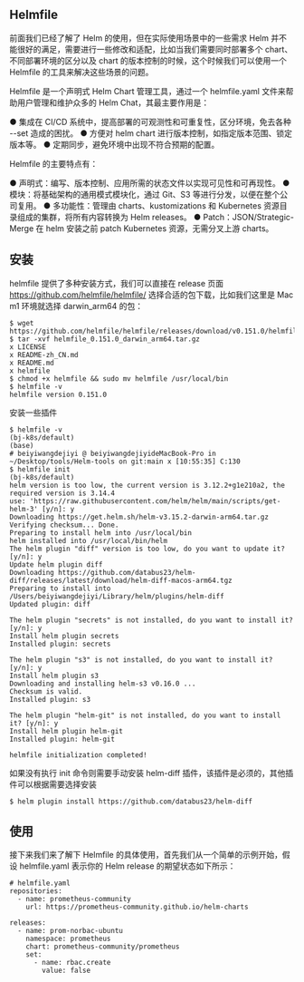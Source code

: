 ## Helmfile

前面我们已经了解了 Helm 的使用，但在实际使用场景中的一些需求 Helm 并不能很好的满足，需要进行一些修改和适配，比如当我们需要同时部署多个 chart、不同部署环境的区分以及 chart 的版本控制的时候，这个时候我们可以使用一个 Helmfile 的工具来解决这些场景的问题。

Helmfile 是一个声明式 Helm Chart 管理工具，通过一个 helmfile.yaml 文件来帮助用户管理和维护众多的 Helm Chat，其最主要作用是：

● 集成在 CI/CD 系统中，提高部署的可观测性和可重复性，区分环境，免去各种 --set 造成的困扰。
● 方便对 helm chart 进行版本控制，如指定版本范围、锁定版本等。
● 定期同步，避免环境中出现不符合预期的配置。

Helmfile 的主要特点有：

● 声明式：编写、版本控制、应用所需的状态文件以实现可见性和可再现性。
● 模块：将基础架构的通用模式模块化，通过 Git、S3 等进行分发，以便在整个公司复用。
● 多功能性：管理由 charts、kustomizations 和 Kubernetes 资源目录组成的集群，将所有内容转换为 Helm releases。
● Patch：JSON/Strategic-Merge 在 helm 安装之前 patch Kubernetes 资源，无需分叉上游 charts。


## 安装

helmfile 提供了多种安装方式，我们可以直接在 release 页面 https://github.com/helmfile/helmfile/ 选择合适的包下载，比如我们这里是 Mac m1 环境就选择 darwin_arm64 的包：

```
$ wget https://github.com/helmfile/helmfile/releases/download/v0.151.0/helmfile_0.151.0_darwin_arm64.tar.gz
$ tar -xvf helmfile_0.151.0_darwin_arm64.tar.gz
x LICENSE
x README-zh_CN.md
x README.md
x helmfile
$ chmod +x helmfile && sudo mv helmfile /usr/local/bin
$ helmfile -v
helmfile version 0.151.0
```

安装一些插件

```
$ helmfile -v                                                                                                         (bj-k8s/default)
(base)
# beiyiwangdejiyi @ beiyiwangdejiyideMacBook-Pro in ~/Desktop/tools/Helm-tools on git:main x [10:55:35] C:130
$ helmfile init                                                                                                       (bj-k8s/default)
helm version is too low, the current version is 3.12.2+g1e210a2, the required version is 3.14.4
use: 'https://raw.githubusercontent.com/helm/helm/main/scripts/get-helm-3' [y/n]: y
Downloading https://get.helm.sh/helm-v3.15.2-darwin-arm64.tar.gz
Verifying checksum... Done.
Preparing to install helm into /usr/local/bin
helm installed into /usr/local/bin/helm
The helm plugin "diff" version is too low, do you want to update it? [y/n]: y
Update helm plugin diff
Downloading https://github.com/databus23/helm-diff/releases/latest/download/helm-diff-macos-arm64.tgz
Preparing to install into /Users/beiyiwangdejiyi/Library/helm/plugins/helm-diff
Updated plugin: diff

The helm plugin "secrets" is not installed, do you want to install it? [y/n]: y
Install helm plugin secrets
Installed plugin: secrets

The helm plugin "s3" is not installed, do you want to install it? [y/n]: y
Install helm plugin s3
Downloading and installing helm-s3 v0.16.0 ...
Checksum is valid.
Installed plugin: s3

The helm plugin "helm-git" is not installed, do you want to install it? [y/n]: y
Install helm plugin helm-git
Installed plugin: helm-git

helmfile initialization completed!
```

如果没有执行 init 命令则需要手动安装 helm-diff 插件，该插件是必须的，其他插件可以根据需要选择安装

```
$ helm plugin install https://github.com/databus23/helm-diff
```

## 使用

接下来我们来了解下 Helmfile 的具体使用，首先我们从一个简单的示例开始，假设 helmfile.yaml 表示你的 Helm release 的期望状态如下所示：

```
# helmfile.yaml
repositories:
  - name: prometheus-community
    url: https://prometheus-community.github.io/helm-charts

releases:
  - name: prom-norbac-ubuntu
    namespace: prometheus
    chart: prometheus-community/prometheus
    set:
      - name: rbac.create
        value: false
```
